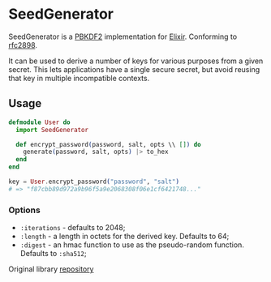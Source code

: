 # SeedGenerator

SeedGenerator is a [PBKDF2][] implementation for [Elixir][]. Conforming to [rfc2898][].

[PBKDF2]: http://en.wikipedia.org/wiki/PBKDF2
[Elixir]: http://elixir-lang.org
[rfc2898]: http://tools.ietf.org/html/rfc2898

It can be used to derive a number of keys for various purposes from a given
secret. This lets applications have a single secure secret, but avoid reusing
that key in multiple incompatible contexts.

## Usage

```elixir
defmodule User do
  import SeedGenerator

  def encrypt_password(password, salt, opts \\ []) do
    generate(password, salt, opts) |> to_hex
  end
end

key = User.encrypt_password("password", "salt")
# => "f87cbb89d972a9b96f5a9e2068308f06e1cf6421748..."
```

### Options

* `:iterations` - defaults to 2048;
* `:length`     - a length in octets for the derived key. Defaults to 64;
* `:digest`     - an hmac function to use as the pseudo-random function.
                  Defaults to `:sha512`;
                  
Original library [repository](https://github.com/scrogson/key_generator)
